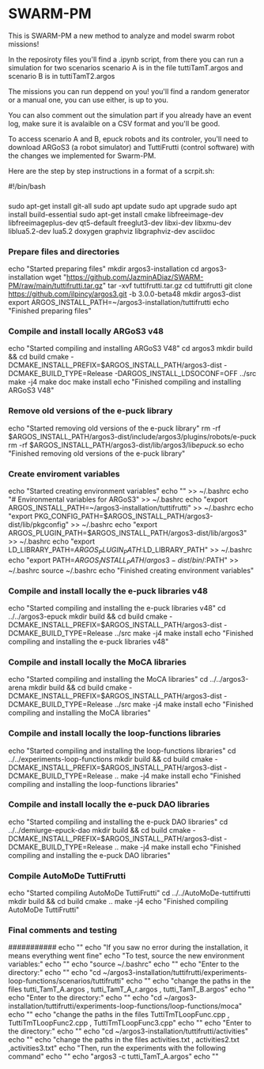 # SWARM-PM
This is SWARM-PM a new method to analyze and model swarm robot missions!

In the reposiroty files you'll find a .ipynb script, from there you can run a simulation for two scenarios scenario A is in the file tuttiTamT.argos and scenario B is in tuttiTamT2.argos

The missions you can run deppend on you! you'll find a random generator or a manual one, you can use either, is up to you.

You can also comment out the simulation part if you already have an event log, make sure it is avalaible on a CSV format and you'll be good.

To access scenario A and B, epuck robots and its controler, you'll need to download ARGoS3 (a robot simulator) and TuttiFrutti (control software) with the changes we implemented for Swarm-PM.

Here are the step by step instructions in a format of a scrpit.sh:

#!/bin/bash


###
sudo apt-get install git-all
sudo apt update
sudo apt upgrade
sudo apt install build-essential 
sudo apt-get install cmake libfreeimage-dev libfreeimageplus-dev qt5-default freeglut3-dev libxi-dev libxmu-dev liblua5.2-dev lua5.2 doxygen graphviz libgraphviz-dev asciidoc
### Prepare files and directories
echo "Started preparing files"
mkdir argos3-installation
cd argos3-installation
wget "https://github.com/JazminADiaz/SWARM-PM/raw/main/tuttifrutti.tar.gz" 
tar -xvf tuttifrutti.tar.gz
cd tuttifrutti
git clone https://github.com/ilpincy/argos3.git -b 3.0.0-beta48
mkdir argos3-dist
export ARGOS_INSTALL_PATH=~/argos3-installation/tuttifrutti
echo "Finished preparing files"


### Compile and install locally ARGoS3 v48

echo "Started compiling and installing ARGoS3 V48"
cd argos3
mkdir build && cd build
cmake -DCMAKE_INSTALL_PREFIX=$ARGOS_INSTALL_PATH/argos3-dist -DCMAKE_BUILD_TYPE=Release -DARGOS_INSTALL_LDSOCONF=OFF ../src
make -j4
make doc
make install
echo "Finished compiling and installing ARGoS3 V48"


### Remove old versions of the e-puck library

echo "Started removing old versions of the e-puck library"
rm -rf $ARGOS_INSTALL_PATH/argos3-dist/include/argos3/plugins/robots/e-puck
rm -rf $ARGOS_INSTALL_PATH/argos3-dist/lib/argos3/lib*epuck*.so
echo "Finished removing old versions of the e-puck library"


### Create enviroment variables

echo "Started creating environment variables"
echo "" >> ~/.bashrc
echo "# Environmental variables for ARGoS3" >> ~/.bashrc
echo "export ARGOS_INSTALL_PATH=~/argos3-installation/tuttifrutti" >> ~/.bashrc
echo "export PKG_CONFIG_PATH=$ARGOS_INSTALL_PATH/argos3-dist/lib/pkgconfig" >> ~/.bashrc
echo "export ARGOS_PLUGIN_PATH=$ARGOS_INSTALL_PATH/argos3-dist/lib/argos3" >> ~/.bashrc
echo "export LD_LIBRARY_PATH=$ARGOS_PLUGIN_PATH:$LD_LIBRARY_PATH" >> ~/.bashrc
echo "export PATH=$ARGOS_INSTALL_PATH/argos3-dist/bin/:$PATH" >> ~/.bashrc
source ~/.bashrc
echo "Finished creating environment variables"


### Compile and install locally the e-puck libraries v48

echo "Started compiling and installing the e-puck libraries v48"
cd ../../argos3-epuck
mkdir build && cd build
cmake -DCMAKE_INSTALL_PREFIX=$ARGOS_INSTALL_PATH/argos3-dist -DCMAKE_BUILD_TYPE=Release ../src
make -j4
make install
echo "Finished compiling and installing the e-puck libraries v48"


### Compile and install locally the MoCA libraries

echo "Started compiling and installing the MoCA libraries"
cd ../../argos3-arena
mkdir build && cd build
cmake -DCMAKE_INSTALL_PREFIX=$ARGOS_INSTALL_PATH/argos3-dist -DCMAKE_BUILD_TYPE=Release ../src
make -j4
make install
echo "Finished compiling and installing the MoCA libraries"


### Compile and install locally the loop-functions libraries

echo "Started compiling and installing the loop-functions libraries"
cd ../../experiments-loop-functions
mkdir build && cd build
cmake -DCMAKE_INSTALL_PREFIX=$ARGOS_INSTALL_PATH/argos3-dist -DCMAKE_BUILD_TYPE=Release ..
make -j4
make install
echo "Finished compiling and installing the loop-functions libraries"


### Compile and install locally the e-puck DAO libraries

echo "Started compiling and installing the e-puck DAO libraries"
cd ../../demiurge-epuck-dao
mkdir build && cd build
cmake -DCMAKE_INSTALL_PREFIX=$ARGOS_INSTALL_PATH/argos3-dist -DCMAKE_BUILD_TYPE=Release ..
make -j4
make install
echo "Finished compiling and installing the e-puck DAO libraries"


### Compile AutoMoDe TuttiFrutti

echo "Started compiling AutoMoDe TuttiFrutti"
cd ../../AutoMoDe-tuttifrutti
mkdir build && cd build
cmake ..
make -j4
echo "Finished compiling AutoMoDe TuttiFrutti"


### Final comments and testing
###########
echo ""
echo "If you saw no error during the installation, it means everything went fine"
echo "To test, source the new environment variables:"
echo ""
echo "source ~/.bashrc"
echo ""
echo "Enter to the directory:"
echo ""
echo "cd ~/argos3-installation/tuttifrutti/experiments-loop-functions/scenarios/tuttifrutti"
echo ""
echo "change the paths in the files tutti_TamT_A.argos , tutti_TamT_A_r.argos , tutti_TamT_B.argos"
echo ""
echo "Enter to the directory:"
echo ""
echo "cd ~/argos3-installation/tuttifrutti/experiments-loop-functions/loop-functions/moca"
echo ""
echo "change the paths in the files TuttiTmTLoopFunc.cpp , TuttiTmTLoopFunc2.cpp , TuttiTmTLoopFunc3.cpp"
echo ""
echo "Enter to the directory:"
echo ""
echo "cd ~/argos3-installation/tuttifrutti/activities"
echo ""
echo "change the paths in the files activities.txt , activities2.txt ,activities3.txt"
echo "Then, run the experiments with the following command"
echo ""
echo "argos3 -c tutti_TamT_A.argos"
echo ""

